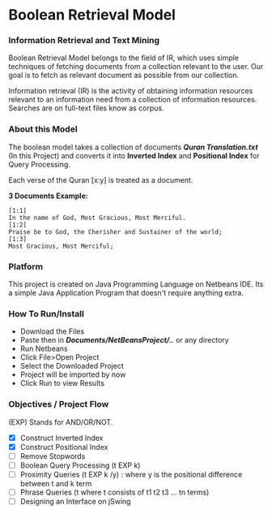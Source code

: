 # Boolean Retrieval Model

### Information Retrieval and Text Mining

Boolean Retrieval Model belongs to the field of IR, which uses simple techniques of fetching documents from a collection relevant to the user. Our goal is to fetch as relevant document as possible from our collection.

Information retrieval (IR) is the activity of obtaining information resources relevant to an information need from a collection of information resources. Searches are on full-text files know as corpus.

### About this Model

The boolean model takes a collection of documents ***Quran Translation.txt*** (In this Project) and converts it into **Inverted Index** and **Positional Index** for Query Processing.

Each verse of the Quran [x:y] is treated as a document. 

**3 Documents Example:**
```
[1:1]
In the name of God, Most Gracious, Most Merciful.
[1:2]
Praise be to God, the Cherisher and Sustainer of the world;
[1:3]
Most Gracious, Most Merciful;
```

### Platform 

This project is created on Java Programming Language on Netbeans IDE. Its a simple Java Application Program that doesn't require anything extra. 

### How To Run/Install

- Download the Files
- Paste then in ***Documents/NetBeansProject/..*** or any directory
- Run Netbeans
- Click File>Open Project
- Select the Downloaded Project
- Project will be imported by now
- Click Run to view Results

### Objectives / Project Flow 

(EXP) Stands for AND/OR/NOT.

- [x] Construct Inverted Index
- [x] Construct Positional Index
- [ ] Remove Stopwords
- [ ] Boolean Query Processing (t EXP k)
- [ ] Proximity Queries (t EXP k /y) : where y is the positional difference between t and k term
- [ ] Phrase Queries (t where t consists of t1 t2 t3 ... tn terms)
- [ ] Designing an Interface on jSwing
